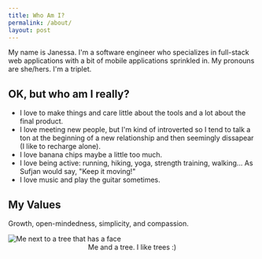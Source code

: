 ```yaml
--- 
title: Who Am I?
permalink: /about/
layout: post
---
```


My name is Janessa. I'm a software engineer who specializes in full-stack web applications with a bit of mobile applications sprinkled in. My pronouns are she/hers. I'm a triplet.

## OK, but who am I really?
- I love to make things and care little about the tools and a lot about the final product. 
- I love meeting new people, but I'm kind of introverted so I tend to talk a ton at the beginning of a new relationship and then seemingly dissapear (I like to recharge alone).
- I love banana chips maybe a little too much.
- I love being active: running, hiking, yoga, strength training, walking... As Sufjan would say, "Keep it moving!"
- I love music and play the guitar sometimes.

## My Values
Growth, open-mindedness, simplicity, and compassion. 

<img src="https://i.imgur.com/WGw4U3Y.jpg" alt="Me next to a tree that has a face">
<center>Me and a tree. I like trees :)</center>
